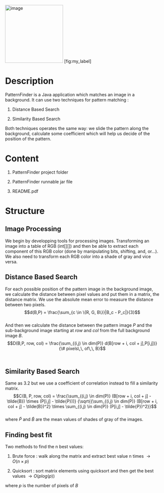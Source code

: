 <p><img src="icon.jpg" alt="image" style="width:50mm" /> <span id="fig:my_label" label="fig:my_label">[fig:my_label]</span></p>
<h1 id="description">Description</h1>
<p>PatternFinder is a Java application which matches an image in a background. It can use two techniques for pattern matching :</p>
<ol>
<li><p>Distance Based Search</p></li>
<li><p>Similarity Based Search</p></li>
</ol>
<p>Both techniques operates the same way: we slide the pattern along the background, calculate some coefficient which will help us decide of the position of the pattern.</p>
<h1 id="content">Content</h1>
<ol>
<li><p>PatternFinder project folder</p></li>
<li><p>PatternFinder runnable jar file</p></li>
<li><p>README.pdf</p></li>
</ol>
<h1 id="structure">Structure</h1>
<h2 id="image-processing">Image Processing</h2>
<p>We begin by developping tools for processing images. Transforming an image into a table of RGB (int[][]) and then be able to extract each component of this RGB color (done by manipulating bits, shifting, and, or...). We also need to transform each RGB color into a shade of gray and vice versa.</p>
<h2 id="distance-based-search">Distance Based Search</h2>
<p>For each possible position of the pattern image in the background image, we calculate the distance between pixel values and put them in a matrix, the distance matrix. We use the absolute mean error to measure the distance between two pixels. <br /><span class="math display">$$d(B,P) = \frac{\sum_{c \in \{R, G, B\}}|B_c - P_c|}{3}$$</span><br /> And then we calculate the distance between the pattern image <span class="math inline"><em>P</em></span> and the sub-background image starting at <span class="math inline"><em>r</em><em>o</em><em>w</em></span> and <span class="math inline"><em>c</em><em>o</em><em>l</em></span> from the full background image <span class="math inline"><em>B</em></span>. <br /><span class="math display">$$D(B,P, row, col) = \frac{\sum_{(i,j) \in dim(P)} d(B[row + i, col + j],P[i,j])}{\# pixels\,\, of\,\, B}$$</span><br /></p>
<h2 id="similarity-based-search">Similarity Based Search</h2>
<p>Same as 3.2 but we use a coefficient of correlation instead to fill a similarity matrix. <br /><span class="math display">$$C(B, P, row, col) = 
\frac{\sum_{(i,j) \in dim(P)} (B[row + i, col + j] - \tilde{B})  \times (P[i,j] - \tilde{P}))}
{\sqrt{{\sum_{(i,j) \in dim(P)} (B[row + i, col + j] - \tilde{B})^2} \times \sum_{(i,j) \in dim(P)} (P[i,j] - \tilde{P})^2}}$$</span><br /> where <span class="math inline"><em>P̃</em></span> and <span class="math inline"><em>B̃</em></span> are the mean values of shades of gray of the images.</p>
<h2 id="finding-best-fit">Finding best fit</h2>
<p>Two methods to find the n best values:</p>
<ol>
<li><p>Brute force : walk along the matrix and extract best value n times <span class="math inline"> → <em>O</em>(<em>n</em> × <em>p</em>)</span></p></li>
<li><p>Quicksort : sort matrix elements using quicksort and then get the best values <span class="math inline"> → <em>O</em>(<em>p</em><em>l</em><em>o</em><em>g</em>(<em>p</em>))</span></p></li>
</ol>
<p>where <span class="math inline"><em>p</em></span> is the number of pixels of <span class="math inline"><em>B</em></span></p>
